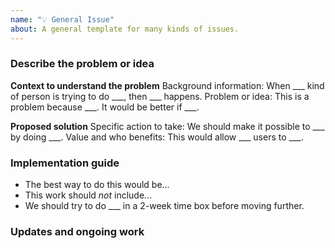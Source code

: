 ```yaml
---
name: "💡 General Issue"
about: A general template for many kinds of issues.
---
```


### Describe the problem or idea

**Context to understand the problem**
Background information: When ___ kind of person is trying to do ___, then ___ happens.
Problem or idea:  This is a problem because ___. It would be better if ___.

**Proposed solution**
Specific action to take: We should make it possible to ___ by doing ___.
Value and who benefits: This would allow ___ users to ___.

### Implementation guide

- The best way to do this would be...
- This work should *not* include...
- We should try to do ___ in a 2-week time box before moving further.

### Updates and ongoing work

<!--
Provide updates as we start to plan and do work.
- Sub-issues and tasks to work on
- Links to project boards
- Updates over time
-->
